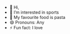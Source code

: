 - 👋 Hi,
- 👀 I’m interested in sports
- 🍣 My favourite food is pasta
- 😄 Pronouns: Any
- ⚡ Fun fact: I love 

<!---


i made this for fun, thank you for reading this!

see ya later bye! <3
--->
